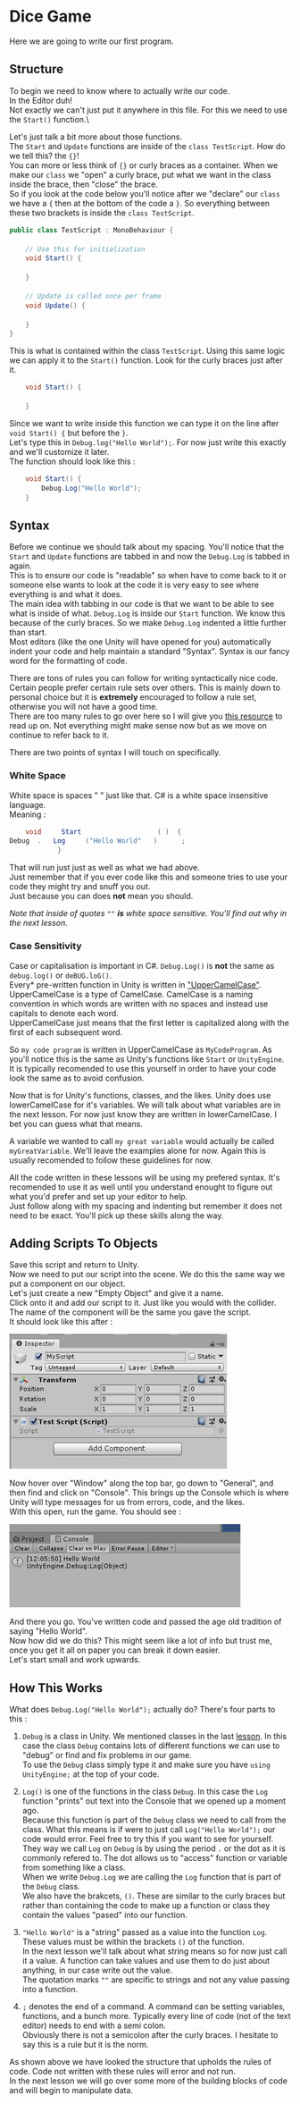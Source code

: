 # Dice Game

Here we are going to write our first program.

## Structure

To begin we need to know where to actually write our code.\
In the Editor duh!\
Not exactly we can't just put it anywhere in this file. For this we need to use the `Start()` function.\

Let's just talk a bit more about those functions.\
The `Start` and `Update` functions are inside of the `class TestScript`. How do we tell this? the `{}`!\
You can more or less think of `{}` or curly braces as a container. When we make our `class` we "open" a curly brace, put what we want in the class inside the brace, then "close" the brace.\
So if you look at the code below you'll notice after we "declare" our `class` we have a `{` then at the bottom of the code a `}`. So everything between these two brackets is inside the `class TestScript`.

```csharp
public class TestScript : MonoBehaviour {

	// Use this for initialization
	void Start() {
	
	}
	
	// Update is called once per frame
	void Update() {
	
	}
}
```

This is what is contained within the class `TestScript`. Using this same logic we can apply it to the `Start()` function. Look for the curly braces just after it.

```csharp
	void Start() {
	
	}
```

Since we want to write inside this function we can type it on the line after `void Start() {` but before the `}`.\
Let's type this in `Debug.log("Hello World");`. For now just write this exactly and we'll customize it later.\
The function should look like this :

```csharp
	void Start() {
		Debug.Log("Hello World");
	}
```

## Syntax

Before we continue we should talk about my spacing. You'll notice that the `Start` and `Update` functions are tabbed in and now the `Debug.Log` is tabbed in again.\
This is to ensure our code is "readable" so when have to come back to it or someone else wants to look at the code it is very easy to see where everything is and what it does.\
The main idea with tabbing in our code is that we want to be able to see what is inside of what. `Debug.Log` is inside our `Start` function. We know this because of the curly braces. So we make `Debug.Log` indented a little further than start.\
Most editors (like the one Unity will have opened for you) automatically indent your code and help maintain a standard "Syntax". Syntax is our fancy word for the formatting of code.

There are tons of rules you can follow for writing syntactically nice code. Certain people prefer certain rule sets over others. This is mainly down to personal choice but it is **extremely** encouraged to follow a rule set, otherwise you will not have a good time.\
There are too many rules to go over here so I will give you [this resource](https://dzone.com/articles/10-tips-how-to-improve-the-readability-of-your-sof) to read up on. Not everything might make sense now but as we move on continue to refer back to it.

There are two points of syntax I will touch on specifically.

### White Space

White space is spaces " " just like that. C# is a white space insensitive language.\
Meaning :

```csharp
	void     Start                   ( )  {
Debug  .   Log     ("Hello World"   )      ; 
			}
```

That will run just just as well as what we had above.\
Just remember that if you ever code like this and someone tries to use your code they might try and snuff you out.\
Just because you can does **not** mean you should.

*Note that inside of quotes `""` __is__ white space sensitive. You'll find out why in the next lesson.*

### Case Sensitivity

Case or capitalisation is important in C#. `Debug.Log()` is **not** the same as `debug.log()` or `deBUG.loG()`.\
Every* pre-written function in Unity is written in ["UpperCamelCase"](https://whatis.techtarget.com/definition/UpperCamelCase).\
UpperCamelCase is a type of CamelCase. CamelCase is a naming convention in which words are written with no spaces and instead use capitals to denote each word.\
UpperCamelCase just means that the first letter is capitalized along with the first of each subsequent word.

So `my code program` is written in UpperCamelCase as `MyCodeProgram`. As you'll notice this is the same as Unity's functions like `Start` or `UnityEngine`.\
It is typically recomended to use this yourself in order to have your code look the same as to avoid confusion.

Now that is for Unity's functions, classes, and the likes. Unity does use lowerCamelCase for it's variables. We will talk about what variables are in the next lesson. For now just know they are written in lowerCamelCase. I bet you can guess what that means.

A variable we wanted to call `my great variable` would actually be called `myGreatVariable`. We'll leave the examples alone for now. Again this is usually recomended to follow these guidelines for now.

All the code written in these lessons will be using my prefered syntax. It's recomended to use it as well until you understand enought to figure out what you'd prefer and set up your editor to help.\
Just follow along with my spacing and indenting but remember it does not need to be exact. You'll pick up these skills along the way.

## Adding Scripts To Objects

Save this script and return to Unity.\
Now we need to put our script into the scene. We do this the same way we put a component on our object.\
Let's just create a new "Empty Object" and give it a name.\
Click onto it and add our script to it. Just like you would with the collider. The name of the component will be the same you gave the script.\
It should look like this after :

![ScriptOnObject](Images/ScriptOnObject.JPG)

Now hover over "Window" along the top bar, go down to "General", and then find and click on "Console". This brings up the Console which is where Unity will type messages for us from errors, code, and the likes.\
With this open, run the game. You should see :

![ConsoleMessage](Images/ConsoleMessage.JPG)

And there you go. You've written code and passed the age old tradition of saying "Hello World".\
Now how did we do this? This might seem like a lot of info but trust me, once you get it all on paper you can break it down easier.\
Let's start small and work upwards.  

## How This Works

What does `Debug.Log("Hello World");` actually do? There's four parts to this :  

1. `Debug` is a class in Unity. We mentioned classes in the last [lesson](./1%20UnityScripts.md). In this case the class `Debug` contains lots of different functions we can use to "debug" or find and fix problems in our game.\
To use the `Debug` class simply type it and make sure you have `using UnityEngine;` at the top of your code.

1. `Log()` is one of the functions in the class `Debug`. In this case the `Log` function "prints" out text into the Console that we opened up a moment ago.\
Because this function is part of the `Debug` class we need to call from the class. What this means is if were to just call `Log("Hello World");` our code would error. Feel free to try this if you want to see for yourself.\
They way we call `Log` on `Debug` is by using the period `.` or the dot as it is commonly refered to. The dot allows us to "access" function or variable from something like a class.\
When we write `Debug.Log` we are calling the `Log` function that is part of the `Debug` class.\
We also have the brakcets, `()`. These are similar to the curly braces but rather than containing the code to make up a function or class they contain the values "pased" into our function.

1. `"Hello World"` is a "string" passed as a value into the function `Log`. These values must be within the brackets `()` of the function.\
In the next lesson we'll talk about what string means so for now just call it a value. A function can take values and use them to do just about anything, in our case write out the value.\
The quotation marks `""` are specific to strings and not any value passing into a function.

1. `;` denotes the end of a command. A command can be setting variables, functions, and a bunch more. Typically every line of code (not of the text editor) needs to end with a semi colon.\
Obviously there is not a semicolon after the curly braces. I hesitate to say this is a rule but it is the norm.

As shown above we have looked the structure that upholds the rules of code. Code not written with these rules will error and not run.\
In the next lesson we will go over some more of the building blocks of code and will begin to manipulate data.